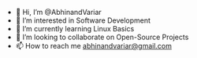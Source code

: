 - 👋 Hi, I’m @AbhinandVariar
- 👀 I’m interested in Software Development
- 🌱 I’m currently learning Linux Basics
- 💞️ I’m looking to collaborate on Open-Source Projects
- 📫 How to reach me abhinandvariar@gmail.com

<!---
AbhinandVariar/AbhinandVariar is a ✨ special ✨ repository because its `README.md` (this file) appears on your GitHub profile.
You can click the Preview link to take a look at your changes.
--->
